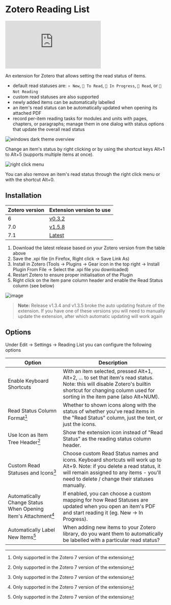 # Zotero Reading List

![downloads](<https://img.shields.io/github/downloads/dominic-dallosto/zotero-reading-list/latest/zotero-reading-list.xpi?style=flat-square&label=Downloads%20(latest%20version)>)

An extension for Zotero that allows setting the read status of items.

- default read statuses are: `⭐ New`, `📙 To Read`, `📖 In Progress`, `📗 Read`, or `📕 Not Reading`
- custom read statuses are also supported
- newly added items can be automatically labelled
- an item's read status can be automatically updated when opening its attached PDF
- record per-item reading tasks for modules and units with pages, chapters, or paragraphs; manage them in one dialog with status options that update the overall read status

![windows dark theme overview](https://github.com/Dominic-DallOsto/zotero-reading-list/assets/26859884/e35ef424-02cd-4bec-8866-3e1d30c9aadf)

Change an item's status by right clicking or by using the shortcut keys Alt+1 to Alt+5 (supports multiple items at once).

![right click menu](https://github.com/Dominic-DallOsto/zotero-reading-list/assets/26859884/10c46660-445d-4591-ad99-777fe58f788f)

You can also remove an item's read status through the right click menu or with the shortcut Alt+0.

## Installation

| Zotero version | Extension version to use                                                              |
| -------------- | ------------------------------------------------------------------------------------- |
| 6              | [v0.3.2](https://github.com/Dominic-DallOsto/zotero-reading-list/releases/tag/v0.3.2) |
| 7.0            | [v1.5.8](https://github.com/Dominic-DallOsto/zotero-reading-list/releases/tag/v1.5.8) |
| 7.1            | [Latest](https://github.com/Dominic-DallOsto/zotero-reading-list/releases/latest)     |

1. Download the latest release based on your Zotero version from the table above
2. Save the .xpi file (in Firefox, Right click -> Save Link As)
3. Install in Zotero (Tools -> Plugins -> Gear icon in the top right -> Install Plugin From File -> Select the .xpi file you downloaded)
4. Restart Zotero to ensure proper initialisation of the Plugin
5. Right click on the item pane column header and enable the Read Status column (see below)

![image](https://github.com/Dominic-DallOsto/zotero-reading-list/assets/26859884/e0dcc5b3-ffee-4120-96c8-81e6903d30b7)

> **Note:** Release v1.3.4 and v1.3.5 broke the auto updating feature of the extension. If you have one of these versions you will need to manually update the extension, after which automatic updating will work again

## Options

Under Edit -> Settings -> Reading List you can configure the following options

| Option                                                         | Description                                                                                                                                                                                                            |
| -------------------------------------------------------------- | ---------------------------------------------------------------------------------------------------------------------------------------------------------------------------------------------------------------------- |
| Enable Keyboard Shortcuts                                      | With an item selected, pressed Alt+1, Alt+2, ... to set that item's read status. Note: this will disable Zotero's builtin shortcut for changing column used for sorting in the item pane (also Alt+NUM).               |
| Read Status Column Format[^1]                                  | Whether to shown icons along with the status of whether you've read items in the "Read Status" column, just the text, or just the icons.                                                                               |
| Use Icon as Item Tree Header[^1]                               | Show the extension icon instead of "Read Status" as the reading status column header.                                                                                                                                  |
| Custom Read Statuses and Icons[^1]                             | Choose custom Read Status names and icons. Keyboard shortcuts will work up to Alt+9. Note: if you delete a read status, it will remain assigned to any items - you'll need to delete / change their statuses manually. |
| Automatically Change Status When Opening Item's Attachment[^1] | If enabled, you can choose a custom mapping for how Read Statuses are updated when you open an item's PDF and start reading it (eg. New -> In Progress).                                                               |
| Automatically Label New Items[^1]                              | When adding new items to your Zotero library, do you want them to automatically be labelled with a particular read status?                                                                                             |

[^1]: Only supported in the Zotero 7 version of the extension
